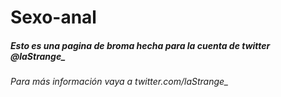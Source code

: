 # Sexo-anal

##### Esto es una pagina de broma hecha para la cuenta de twitter @laStrange_

###### Para más información vaya a twitter.com/laStrange_
